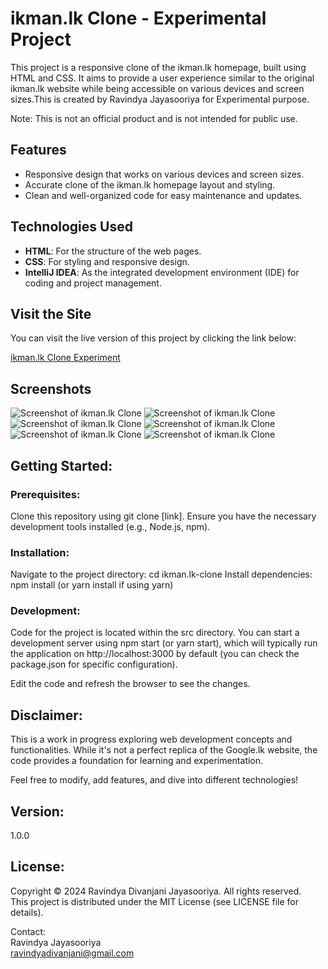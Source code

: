 # ikman.lk Clone - Experimental Project
This project is a responsive clone of the ikman.lk homepage, built using HTML and CSS. It aims to provide a user experience similar to the original ikman.lk website while being accessible on various devices and screen sizes.This is created by Ravindya Jayasooriya for Experimental purpose.

Note: This is not an official product and is not intended for public use.

## Features

- Responsive design that works on various devices and screen sizes.
- Accurate clone of the ikman.lk homepage layout and styling.
- Clean and well-organized code for easy maintenance and updates.

## Technologies Used

- **HTML**: For the structure of the web pages.
- **CSS**: For styling and responsive design.
- **IntelliJ IDEA**: As the integrated development environment (IDE) for coding and project management.

## Visit the Site

You can visit the live version of this project by clicking the link below:

[ikman.lk Clone Experiment](link)


## Screenshots
![Screenshot of ikman.lk Clone](/assets/Screenshot-of-ikman-01.png)
![Screenshot of ikman.lk Clone](/assets/Screenshot-of-ikman-02.png)
![Screenshot of ikman.lk Clone](/assets/Screenshot-of-ikman-03.png)
![Screenshot of ikman.lk Clone](/assets/Screenshot-of-ikman-04.png)
![Screenshot of ikman.lk Clone](/assets/Screenshot-of-ikman-05.png)
![Screenshot of ikman.lk Clone](/assets/Screenshot-of-ikman-06.png)

## Getting Started:

### Prerequisites:

Clone this repository using git clone [link].
Ensure you have the necessary development tools installed (e.g., Node.js, npm).
### Installation:

Navigate to the project directory: cd ikman.lk-clone
Install dependencies: npm install (or yarn install if using yarn)

### Development:

Code for the project is located within the src directory.
You can start a development server using npm start (or yarn start), which will typically run the application on http://localhost:3000 by default (you can check the package.json for specific configuration).

Edit the code and refresh the browser to see the changes.

## Disclaimer:

This is a work in progress exploring web development concepts and functionalities. While it's not a perfect replica of the Google.lk website, the code provides a foundation for learning and experimentation.

Feel free to modify, add features, and dive into different technologies!

## Version:
1.0.0

## License:
Copyright &copy; 2024 Ravindya Divanjani Jayasooriya. All rights reserved.<br>
This project is distributed under the MIT License (see LICENSE file for details).

Contact:<br>
Ravindya Jayasooriya<br>
[ravindyadivanjani@gmail.com](mailto:ravindyadivanjani@gmail.com)
